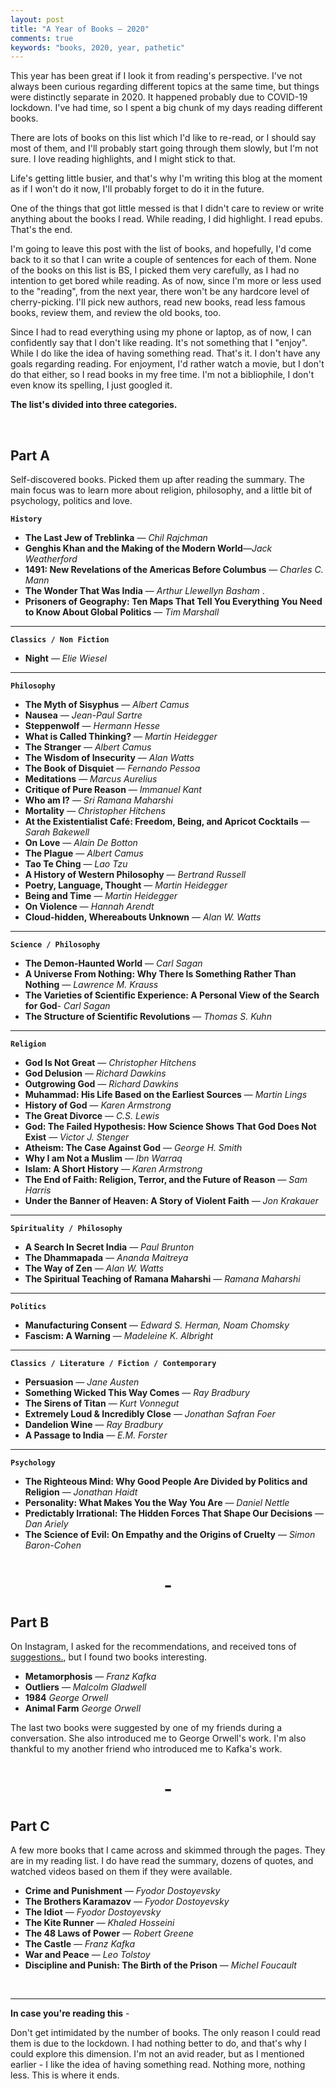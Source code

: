 ```yaml
---
layout: post
title: "A Year of Books ― 2020"
comments: true
keywords: "books, 2020, year, pathetic"
---
```


This year has been great if I look it from reading's perspective. I've not always been curious regarding different topics at the same time, but things were distinctly separate in 2020. It happened probably due to COVID-19 lockdown. I've had time, so I spent a big chunk of my days reading different books.

There are lots of books on this list which I'd like to re-read, or I should say most of them, and I'll probably start going through them slowly, but I'm not sure. I love reading highlights, and I might stick to that.

Life's getting little busier, and that's why I'm writing this blog at the moment as if I won't do it now, I'll probably forget to do it in the future.

One of the things that got little messed is that I didn't care to review or write anything about the books I read. While reading, I did highlight. I read epubs. That's the end.

I'm going to leave this post with the list of books, and hopefully, I'd come back to it so that I can write a couple of sentences for each of them. None of the books on this list is BS, I picked them very carefully, as I had no intention to get bored while reading. As of now, since I'm more or less used to the "reading", from the next year, there won't be any hardcore level of cherry-picking. I'll pick new authors, read new books, read less famous books, review them, and review the old books, too.

Since I had to read everything using my phone or laptop, as of now, I can confidently say that I don't like reading. It's not something that I "enjoy". While I do like the idea of having something read. That's it. I don't have any goals regarding reading. For enjoyment, I'd rather watch a movie, but I don't do that either, so I read books in my free time. I'm not a bibliophile, I don't even know its spelling, I just googled it.

__The list's divided into three categories.__

<br>

## Part A

Self-discovered books. Picked them up after reading the summary. The main focus was to learn more about religion, philosophy, and a little bit of psychology, politics and love.

__`History`__

- __The Last Jew of Treblinka__ ― *Chil Rajchman*
- __Genghis Khan and the Making of the Modern World__―*Jack Weatherford*
- __1491: New Revelations of the Americas Before Columbus__ ― *Charles C. Mann*  
- __The Wonder That Was India__ ― *Arthur Llewellyn Basham*  .
- __Prisoners of Geography: Ten Maps That Tell You Everything You Need to Know About Global Politics__ ― *Tim Marshall*  

---

__`Classics / Non Fiction`__

- __Night__ ― *Elie Wiesel*  

---

__`Philosophy`__

- __The Myth of Sisyphus__ ― *Albert Camus*  
- __Nausea__ ― *Jean-Paul Sartre*
- __Steppenwolf__ ― *Hermann Hesse*  
- __What is Called Thinking?__ ― *Martin Heidegger*  
- __The Stranger__ ― *Albert Camus*  
- __The Wisdom of Insecurity__ ― *Alan Watts*  
- __The Book of Disquiet__ ― *Fernando Pessoa*
- __Meditations__ ― *Marcus Aurelius*  
- __Critique of Pure Reason__ ― *Immanuel Kant*
- __Who am I?__ ― *Sri Ramana Maharshi*  
- __Mortality__ ― *Christopher Hitchens*  
- __At the Existentialist Café: Freedom, Being, and Apricot Cocktails__ ― *Sarah Bakewell*
- __On Love__ ― *Alain De Botton*  
- __The Plague__ ― *Albert Camus*  
- __Tao Te Ching__ ― *Lao Tzu*
- __A History of Western Philosophy__ ― *Bertrand Russell*  
- __Poetry, Language, Thought__ ― *Martin Heidegger*  
- __Being and Time__ ― *Martin Heidegger*
- __On Violence__ ― *Hannah Arendt*
- __Cloud-hidden, Whereabouts Unknown__ ― *Alan W. Watts*  

---

__`Science / Philosophy`__

- __The Demon-Haunted World__ ― *Carl Sagan*
- __A Universe From Nothing: Why There Is Something Rather Than Nothing__ ― *Lawrence M. Krauss*
- __The Varieties of Scientific Experience: A Personal View of the Search for God__- *Carl Sagan*
- __The Structure of Scientific Revolutions__ ―  *Thomas S. Kuhn*

---

__`Religion`__

- __God Is Not Great__ ― *Christopher Hitchens*
- __God Delusion__ ― *Richard Dawkins*
- __Outgrowing God__ ― *Richard Dawkins*
- __Muhammad: His Life Based on the Earliest Sources__ ― *Martin Lings*
- __History of God__ ― *Karen Armstrong*
- __The Great Divorce__ ― *C.S. Lewis*
- __God: The Failed Hypothesis: How Science Shows That God Does Not Exist__ ― *Victor J. Stenger*
- __Atheism: The Case Against God__ ―  *George H. Smith*
- __Why I am Not a Muslim__ ― *Ibn Warraq*
- __Islam: A Short History__ ― *Karen Armstrong*
- __The End of Faith: Religion, Terror, and the Future of Reason__ ― *Sam Harris*
- __Under the Banner of Heaven: A Story of Violent Faith__ ―  *Jon Krakauer*

---

__`Spirituality / Philosophy`__

- __A Search In Secret India__ ― *Paul Brunton*  
- __The Dhammapada__ ― *Ananda Maitreya*
- __The Way of Zen__ ―  *Alan W. Watts*  
- __The Spiritual Teaching of Ramana Maharshi__ ― *Ramana Maharshi*

---

__`Politics`__

- __Manufacturing Consent__ ― *Edward S. Herman, Noam Chomsky*  
- __Fascism: A Warning__ ― *Madeleine K. Albright*

---

__`Classics / Literature / Fiction / Contemporary`__

- __Persuasion__ ― *Jane Austen*   
- __Something Wicked This Way Comes__ ― *Ray Bradbury*  
- __The Sirens of Titan__ ― *Kurt Vonnegut*
- __Extremely Loud & Incredibly Close__ ― *Jonathan Safran Foer*  
- __Dandelion Wine__ ― *Ray Bradbury*  
- __A Passage to India__ ― *E.M. Forster*

---

__`Psychology`__

- __The Righteous Mind: Why Good People Are Divided by Politics and Religion__ ― *Jonathan Haidt*  
- __Personality: What Makes You the Way You Are__ ― *Daniel Nettle*  
- __Predictably Irrational: The Hidden Forces That Shape Our Decisions__ ―  *Dan Ariely*  
- __The Science of Evil: On Empathy and the Origins of Cruelty__ ― *Simon Baron-Cohen*  

<h1 align="center">-</h1>

## Part B

On Instagram, I asked for the recommendations, and received tons of [suggestions.](https://rishi.ml/2020/instabooks/), but I found two books interesting.

- __Metamorphosis__ ― *Franz Kafka*
- __Outliers__ ― *Malcolm Gladwell*
- __1984__ *George Orwell*
- __Animal Farm__ *George Orwell*

The last two books were suggested by one of my friends during a conversation. She also introduced me to George Orwell's work. I'm also thankful to my another friend who introduced me to Kafka's work. 

<h1 align="center">-</h1>

## Part C

A few more books that I came across and skimmed through the pages. They are in my reading list. I do have read the summary, dozens of quotes, and watched videos based on them if they were available.


- __Crime and Punishment__ ― *Fyodor Dostoyevsky*
- __The Brothers Karamazov__ ― *Fyodor Dostoyevsky*
- __The Idiot__ ― *Fyodor Dostoyevsky*
- __The Kite Runner__ ― *Khaled Hosseini*
- __The 48 Laws of Power__ ― *Robert Greene*
- __The Castle__ ― *Franz Kafka*
- __War and Peace__ ― *Leo Tolstoy*
- __Discipline and Punish: The Birth of the Prison__ ― *Michel Foucault*

<br>

---

__In case you're reading this__ - 

Don't get intimidated by the number of books. The only reason I could read them is due to the lockdown. I had nothing better to do, and that's why I could explore this dimension. I'm not an avid reader, but as I mentioned earlier - I like the idea of having something read. Nothing more, nothing less. This is where it ends.